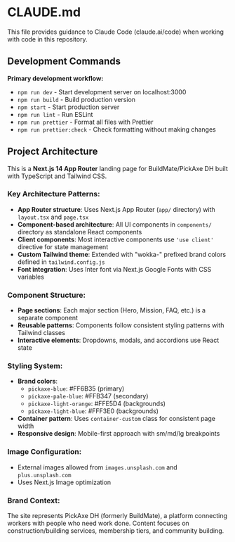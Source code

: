 # CLAUDE.md

This file provides guidance to Claude Code (claude.ai/code) when working with code in this repository.

## Development Commands

**Primary development workflow:**
- `npm run dev` - Start development server on localhost:3000
- `npm run build` - Build production version
- `npm start` - Start production server
- `npm run lint` - Run ESLint
- `npm run prettier` - Format all files with Prettier
- `npm run prettier:check` - Check formatting without making changes

## Project Architecture

This is a **Next.js 14 App Router** landing page for BuildMate/PickAxe DH built with TypeScript and Tailwind CSS.

### Key Architecture Patterns:
- **App Router structure**: Uses Next.js App Router (`app/` directory) with `layout.tsx` and `page.tsx`
- **Component-based architecture**: All UI components in `components/` directory as standalone React components
- **Client components**: Most interactive components use `'use client'` directive for state management
- **Custom Tailwind theme**: Extended with "wokka-" prefixed brand colors defined in `tailwind.config.js`
- **Font integration**: Uses Inter font via Next.js Google Fonts with CSS variables

### Component Structure:
- **Page sections**: Each major section (Hero, Mission, FAQ, etc.) is a separate component
- **Reusable patterns**: Components follow consistent styling patterns with Tailwind classes
- **Interactive elements**: Dropdowns, modals, and accordions use React state

### Styling System:
- **Brand colors**: 
  - `pickaxe-blue`: #FF6B35 (primary)
  - `pickaxe-pale-blue`: #FFB347 (secondary)
  - `pickaxe-light-orange`: #FFE5D4 (backgrounds)
  - `pickaxe-light-blue`: #FFF3E0 (backgrounds)
- **Container pattern**: Uses `container-custom` class for consistent page width
- **Responsive design**: Mobile-first approach with sm/md/lg breakpoints

### Image Configuration:
- External images allowed from `images.unsplash.com` and `plus.unsplash.com`
- Uses Next.js Image optimization

### Brand Context:
The site represents PickAxe DH (formerly BuildMate), a platform connecting workers with people who need work done. Content focuses on construction/building services, membership tiers, and community building.